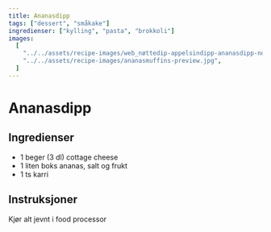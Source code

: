 ```yaml
---
title: Ananasdipp
tags: ["dessert", "småkake"]
ingredienser: ["kylling", "pasta", "brokkoli"]
images:
  [
    "../../assets/recipe-images/web_nøttedip-appelsindipp-ananasdipp-normannadipp.jpg",
    "../../assets/recipe-images/ananasmuffins-preview.jpg",
  ]
---
```


# Ananasdipp

## Ingredienser

- 1 beger (3 dl) cottage cheese
- 1 liten boks ananas, salt og frukt
- 1 ts karri

## Instruksjoner

Kjør alt jevnt i food processor
